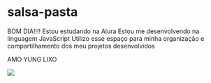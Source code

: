 # salsa-pasta
BOM DIA!!!!
Estou estudando na Alura
Estou me desenvolvendo na linguagem JavaScript
Utilizo esse espaço para minha organização e compartilhamento dos meu projetos desenvolvidos

AMO YUNG LIXO

![](https://img.quizur.com/f/img63269d5111f644.64427831.jpg?lastEdited=1663475048?o=capa)
